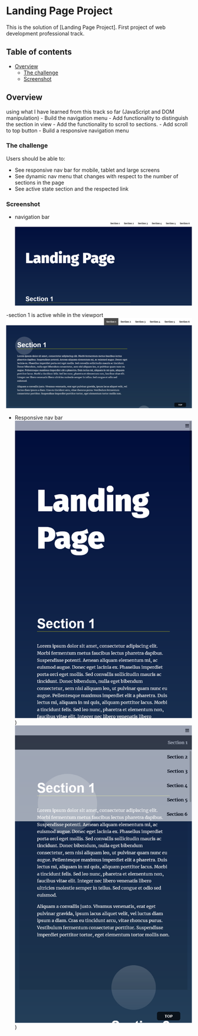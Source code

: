 # Landing Page Project

This is the solution of [Landing Page Project]. First project of web development professional track.

## Table of contents

- [Overview](#overview)
  - [The challenge](#the-challenge)
  - [Screenshot](#screenshot)

## Overview

using what I have learned from this track so far (JavaScript and DOM manipulation) - Build the navigation menu - Add functionality to distinguish the section in view - Add the functionality to scroll to sections. - Add scroll to top button - Build a responsive navigation menu

### The challenge

Users should be able to:

- See responsive nav bar for mobile, tablet and large screens
- See dynamic nav menu that changes with respect to the number of sections in the page
- See active state section and the respected link

### Screenshot

- navigation bar
  ![](images/landpage1.png)

-section 1 is active while in the viewport
![](images/section1_active.png)

- Responsive nav bar
  ![](images/responsiveBar.png))
  ![](images/responsiveNavBarOpen.png))
